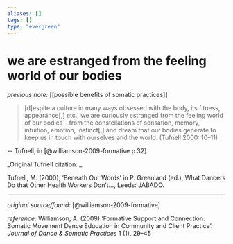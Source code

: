 ```yaml
---
aliases: []
tags: []
type: "evergreen"
---
```


# we are estranged from the feeling world of our bodies

_previous note:_ [[possible benefits of somatic practices]]

> [d]espite a culture in many ways obsessed with the body, its fitness, appearance[,] etc., we are curiously estranged from the feeling world of our bodies – from the constellations of sensation, memory, intuition, emotion, instinct[,] and dream that our bodies generate to keep us in touch with ourselves and the world. (Tufnell 2000: 10–11)

-- Tufnell, in [@williamson-2009-formative p.32]

_Original Tufnell citation: _

Tufnell, M. (2000), ‘Beneath Our Words’ in P. Greenland (ed.), What Dancers Do that Other Health Workers Don’t..., Leeds: JABADO.

---

_original source/found:_ [@williamson-2009-formative]

_reference:_ Williamson, A. (2009) ‘Formative Support and Connection: Somatic Movement Dance Education in Community and Client Practice’. _Journal of Dance & Somatic Practices_ 1 (1), 29–45



